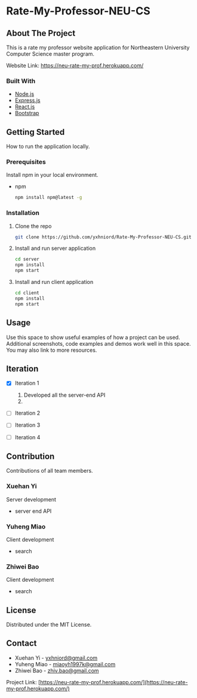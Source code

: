 # Rate-My-Professor-NEU-CS

<!-- ABOUT THE PROJECT -->

## About The Project

This is a rate my professor website application for Northeastern University Computer Science master program.

Website Link: https://neu-rate-my-prof.herokuapp.com/

### Built With

- [Node.js](https://nodejs.org/)
- [Express.js](https://expressjs.com/)
- [React.js](https://reactjs.org/)
- [Bootstrap](https://getbootstrap.com)

<!-- GETTING STARTED -->

## Getting Started

How to run the application locally.

### Prerequisites

Install npm in your local environment.

- npm
  ```sh
  npm install npm@latest -g
  ```

### Installation

1. Clone the repo
   ```sh
   git clone https://github.com/yxhniord/Rate-My-Professor-NEU-CS.git
   ```
2. Install and run server application
   ```sh
   cd server
   npm install
   npm start
   ```
3. Install and run client application
   ```sh
   cd client
   npm install
   npm start
   ```

<!-- USAGE EXAMPLES -->

## Usage

Use this space to show useful examples of how a project can be used. Additional screenshots, code examples and demos work well in this space. You may also link to more resources.

<!-- ROADMAP -->

## Iteration

- [x] Iteration 1

  1. Developed all the server-end API
  2.

- [ ] Iteration 2
- [ ] Iteration 3
- [ ] Iteration 4

<!-- CONTRIBUTion -->

## Contribution

Contributions of all team members.

### Xuehan Yi

Server development

- server end API

### Yuheng Miao

Client development

- search

### Zhiwei Bao

Client development

- search

<!-- LICENSE -->

## License

Distributed under the MIT License.

<!-- CONTACT -->

## Contact

- Xuehan Yi - yxhniord@gmail.com
- Yuheng Miao - miaoyh1997k@gmail.com
- Zhiwei Bao - zhiv.bao@gmail.com

Project Link: [https://neu-rate-my-prof.herokuapp.com/](https://neu-rate-my-prof.herokuapp.com/)
